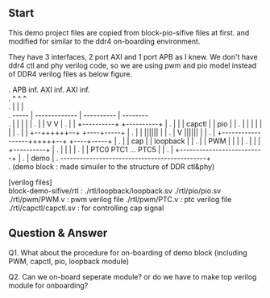 ## Start
This demo project files are copied from block-pio-sifive files at first.
and modified for similar to the ddr4 on-boarding environment.

They have 3 interfaces, 2 port AXI and 1 port APB as I knew.
We don't have ddr4 ctl and phy verilog code, so we are using pwm and pio model 
instead of DDR4 verilog files as below figure.

                                                                             
                                                                             
                                                                             
.        APB inf.       AXI inf.     AXI inf.                                     
.         ^               ^            ^                                          
.         |               |            |                                          
.   ----- | ------------- | ---------- | --------           
.  |      |               |            |         |
.  |      |               V            V         |
.  |      |          +----------+ +----------+   |
.  |      |          |  capctl  | |   pio    |   |
.  |      |          |          | |          |   |
.  |      |          +--++++++--+ +----+-----+   |
.  |      |             ||||||         |         |
.  |      V             ||||||         |         |
.  | +------------------++++++--+ +----+-----+   |
.  | |                    cap   | | loopback |   |
.  | | PWM                      | |          |   |
.  | |                          | +----------+   |
.  | |                          |                |
.  | | PTC0 PTC1 ... PTC5       |                |
.  | +--------------------------+                |
.  |                                     demo    |
.   ---------------------------------------------+          
.  (demo block : made simuiler to the structure of DDR ctl&phy)
                                                                             


[verilog files]                                                                             
block-demo-sifive/rtl :
  ./rtl/loopback/loopback.sv
  ./rtl/pio/pio.sv
  ./rtl/pwm/PWM.v        : pwm verilog file
  ./rtl/pwm/PTC.v        : ptc verilog file
  ./rtl/capctl/capctl.sv : for controlling cap signal
                                                                             
                                                                             
                                                                             
                                                                             
## Question & Answer
Q1. What about the procedure for on-boarding of demo block 
   (including PWM, capctl, pio, loopback module)

Q2. Can we on-board seperate module? or do we have to make top verilog module for onboarding?


                                                                             


